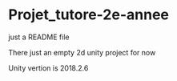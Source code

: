 # Projet_tutore-2e-annee

just a README file

There just an empty 2d unity project for now

Unity vertion is 2018.2.6
